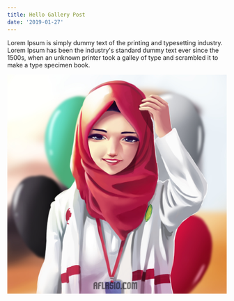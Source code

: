 ```yaml
---
title: Hello Gallery Post
date: '2019-01-27'
---
```


<!-- TODO: define post header properies -->

Lorem Ipsum is simply dummy text of the printing and typesetting industry. Lorem Ipsum has been the industry's standard dummy text ever since the 1500s, when an unknown printer took a galley of type and scrambled it to make a type specimen book.

![Razan](./razan.jpg)